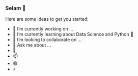 ### Selam 👋




Here are some ideas to get you started:

- 🔭 I’m currently working on ...
- 🌱 I’m currently learning about Data Science and Python 🐍
- 👯 I’m looking to collaborate on ...
- 🤔 Ask me about ...
- 💬 
- 📫 
- 😄 
- ⚡ 

